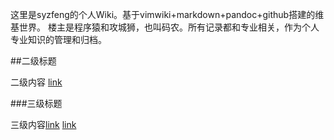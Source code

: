 <!---title:syzfeng维基世界-->
  

这里是syzfeng的个人Wiki。基于vimwiki+markdown+pandoc+github搭建的维基世界。
楼主是程序猿和攻城狮，也叫码农。所有记录都和专业相关，作为个人专业知识的管理和归档。


##二级标题

二级内容 
[link](index.html)

###三级标题

三级内容[link](index.html)
[link](index.html)

